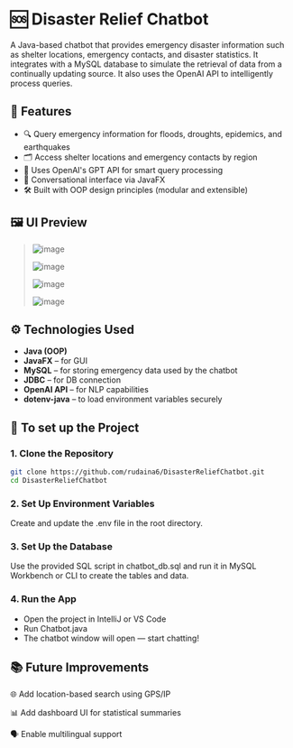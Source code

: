# 🆘 Disaster Relief Chatbot

A Java-based chatbot that provides emergency disaster information such as shelter locations, emergency contacts, and disaster statistics. It integrates with a MySQL database to simulate the retrieval of data from a continually updating source. It also uses the OpenAI API to intelligently process queries.

## 🌟 Features

- 🔍 Query emergency information for floods, droughts, epidemics, and earthquakes
- 🗂 Access shelter locations and emergency contacts by region
- 🧠 Uses OpenAI's GPT API for smart query processing
- 💬 Conversational interface via JavaFX
- 🛠 Built with OOP design principles (modular and extensible)

## 🖼️ UI Preview

> ![image](https://github.com/user-attachments/assets/85b3e3a5-589d-49a0-9b78-58804967c609)
>
> ![image](https://github.com/user-attachments/assets/641ed8e4-606b-4494-b2ac-74a6afbd4f96)
> 
> ![image](https://github.com/user-attachments/assets/db1b4398-3514-4923-9460-220d65c4d2dd)
> 
> ![image](https://github.com/user-attachments/assets/0203fb7d-cbbc-4c18-9fed-df7aea725ccd)

## ⚙️ Technologies Used

- **Java (OOP)**
- **JavaFX** – for GUI
- **MySQL** – for storing emergency data used by the chatbot
- **JDBC** – for DB connection
- **OpenAI API** – for NLP capabilities
- **dotenv-java** – to load environment variables securely

## 🚀 To set up the Project

### 1. Clone the Repository

```bash
git clone https://github.com/rudaina6/DisasterReliefChatbot.git
cd DisasterReliefChatbot
```

### 2. Set Up Environment Variables

Create and update the .env file in the root directory. 

### 3. Set Up the Database

Use the provided SQL script in chatbot_db.sql and run it in MySQL Workbench or CLI to create the tables and data.

### 4. Run the App

- Open the project in IntelliJ or VS Code
- Run Chatbot.java
- The chatbot window will open — start chatting!

## 📚 Future Improvements

🌐 Add location-based search using GPS/IP

📊 Add dashboard UI for statistical summaries

🗣️ Enable multilingual support

